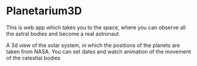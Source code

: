# Planetarium3D
This is web app which takes you to the space, where you can observe all the astral bodies and become a real astronaut.

A 3d view of the solar system, in which the positions of the planets are taken from NASA. 
You can set dates and watch animation of the movement of the celestial bodies
